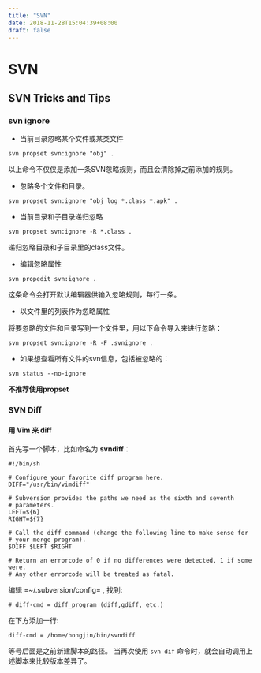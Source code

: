```yaml
---
title: "SVN"
date: 2018-11-28T15:04:39+08:00
draft: false
---
```


# SVN

## SVN Tricks and Tips

### svn ignore

- 当前目录忽略某个文件或某类文件

~~~ shell
svn propset svn:ignore "obj" .
~~~

以上命令不仅仅是添加一条SVN忽略规则，而且会清除掉之前添加的规则。

- 忽略多个文件和目录。

~~~ shell
svn propset svn:ignore "obj log *.class *.apk" .
~~~

- 当前目录和子目录递归忽略

~~~ shell
svn propset svn:ignore -R *.class .
~~~

递归忽略目录和子目录里的class文件。


- 编辑忽略属性

~~~ shell
svn propedit svn:ignore .
~~~

这条命令会打开默认编辑器供输入忽略规则，每行一条。

- 以文件里的列表作为忽略属性

将要忽略的文件和目录写到一个文件里，用以下命令导入来进行忽略：

~~~ shell
svn propset svn:ignore -R -F .svnignore .
~~~

- 如果想查看所有文件的svn信息，包括被忽略的：

~~~ shell
svn status --no-ignore
~~~

**不推荐使用propset**

### SVN Diff

#### 用 Vim 来 diff

首先写一个脚本，比如命名为 **svndiff**：

~~~ shell
#!/bin/sh

# Configure your favorite diff program here.
DIFF="/usr/bin/vimdiff"

# Subversion provides the paths we need as the sixth and seventh
# parameters.
LEFT=${6}
RIGHT=${7}

# Call the diff command (change the following line to make sense for
# your merge program).
$DIFF $LEFT $RIGHT

# Return an errorcode of 0 if no differences were detected, 1 if some were.
# Any other errorcode will be treated as fatal.
~~~

编辑 =~/.subversion/config= , 找到:

~~~ shell
# diff-cmd = diff_program (diff,gdiff, etc.)
~~~

在下方添加一行:

~~~ shell
diff-cmd = /home/hongjin/bin/svndiff
~~~

等号后面是之前新建脚本的路径。
当再次使用 `svn dif` 命令时，就会自动调用上述脚本来比较版本差异了。